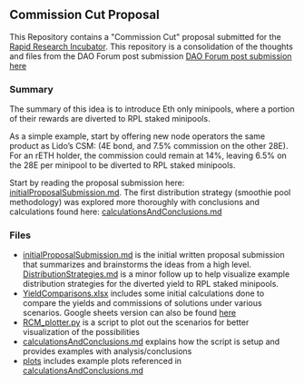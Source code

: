## Commission Cut Proposal
This Repository contains a "Commission Cut" proposal submitted for the [Rapid Research Incubator](https://dao.rocketpool.net/t/options-forum-thread/). This repository is a consolidation of the thoughts and files from the DAO Forum post submission [DAO Forum post submission here](https://dao.rocketpool.net/t/rapid-research-incubator-submission-eth-only-minipools-divert-a-portion-of-commissions-to-rpl-staked-minipools/)

### Summary
The summary of this idea is to introduce Eth only minipools, where a portion of their
rewards are diverted to RPL staked minipools.

As a simple example, start by offering new node operators the same product as Lido’s CSM: (4E bond, and 7.5% commission on the other 28E). For an rETH holder, the commission could remain at 14%, leaving 6.5% on the 28E per minipool to be diverted to RPL staked minipools.

Start by reading the proposal submission here: [initialProposalSubmission.md](/initialProposalSubmission.md). The first distribution strategy (smoothie pool methodology) was explored more thoroughly with conclusions and calculations found here:
[calculationsAndConclusions.md](/calculationsAndConclusions.md)

### Files
- [initialProposalSubmission.md](/initialProposalSubmission.md) is the initial written proposal submission that summarizes and brainstorms the ideas from a high level. [DistributionStrategies.md](/DistributionStrategies.md) is a minor follow up to help visualize example distribution strategies for the diverted yield to RPL staked minipools.
- [YieldComparisons.xlsx](/YieldComparisons.xlsx) includes some initial calculations done to compare the yields and commissions of solutions under various scenarios. Google sheets version can also be found [here](https://docs.google.com/spreadsheets/d/12Q7qeI4TS-vMcviZIDuIwXO0p1UF5GUh/edit#gid=1728151719)
- [RCM_plotter.py](/RCM_plotter.py) is a script to plot out the scenarios for better visualization of the possibilities
- [calculationsAndConclusions.md](/calculationsAndConclusions.md) explains how the script is setup and provides examples with analysis/conclusions
- [plots](/plots/) includes example plots referenced in [calculationsAndConclusions.md](/calculationsAndConclusions.md)
